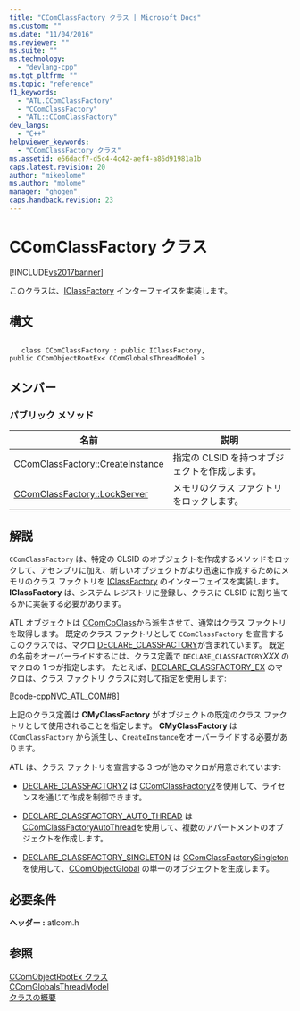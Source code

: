 ```yaml
---
title: "CComClassFactory クラス | Microsoft Docs"
ms.custom: ""
ms.date: "11/04/2016"
ms.reviewer: ""
ms.suite: ""
ms.technology: 
  - "devlang-cpp"
ms.tgt_pltfrm: ""
ms.topic: "reference"
f1_keywords: 
  - "ATL.CComClassFactory"
  - "CComClassFactory"
  - "ATL::CComClassFactory"
dev_langs: 
  - "C++"
helpviewer_keywords: 
  - "CComClassFactory クラス"
ms.assetid: e56dacf7-d5c4-4c42-aef4-a86d91981a1b
caps.latest.revision: 20
author: "mikeblome"
ms.author: "mblome"
manager: "ghogen"
caps.handback.revision: 23
---
```

# CComClassFactory クラス
[!INCLUDE[vs2017banner](../../assembler/inline/includes/vs2017banner.md)]

このクラスは、[IClassFactory](http://msdn.microsoft.com/library/windows/desktop/ms694364) インターフェイスを実装します。  
  
## 構文  
  
```  
  
   class CComClassFactory : public IClassFactory,   
public CComObjectRootEx< CComGlobalsThreadModel >  
```  
  
## メンバー  
  
### パブリック メソッド  
  
|名前|説明|  
|--------|--------|  
|[CComClassFactory::CreateInstance](../Topic/CComClassFactory::CreateInstance.md)|指定の CLSID を持つオブジェクトを作成します。|  
|[CComClassFactory::LockServer](../Topic/CComClassFactory::LockServer.md)|メモリのクラス ファクトリをロックします。|  
  
## 解説  
 `CComClassFactory` は、特定の CLSID のオブジェクトを作成するメソッドをロックして、アセンブリに加え、新しいオブジェクトがより迅速に作成するためにメモリのクラス ファクトリを [IClassFactory](http://msdn.microsoft.com/library/windows/desktop/ms694364) のインターフェイスを実装します。  **IClassFactory** は、システム レジストリに登録し、クラスに CLSID に割り当てるかに実装する必要があります。  
  
 ATL オブジェクトは [CComCoClass](../Topic/CComCoClass%20Class.md)から派生させて、通常はクラス ファクトリを取得します。  既定のクラス ファクトリとして `CComClassFactory` を宣言するこのクラスでは、マクロ [DECLARE\_CLASSFACTORY](../Topic/DECLARE_CLASSFACTORY.md)が含まれています。  既定の名前をオーバーライドするには、クラス定義で `DECLARE_CLASSFACTORY`*XXX* のマクロの 1 つが指定します。  たとえば、[DECLARE\_CLASSFACTORY\_EX](../Topic/DECLARE_CLASSFACTORY_EX.md) のマクロは、クラス ファクトリ クラスに対して指定を使用します:  
  
 [!code-cpp[NVC_ATL_COM#8](../../atl/codesnippet/CPP/ccomclassfactory-class_1.h)]  
  
 上記のクラス定義は **CMyClassFactory** がオブジェクトの既定のクラス ファクトリとして使用されることを指定します。  **CMyClassFactory** は `CComClassFactory` から派生し、`CreateInstance`をオーバーライドする必要があります。  
  
 ATL は、クラス ファクトリを宣言する 3 つが他のマクロが用意されています:  
  
-   [DECLARE\_CLASSFACTORY2](../Topic/DECLARE_CLASSFACTORY2.md) は [CComClassFactory2](../Topic/CComClassFactory2%20Class.md)を使用して、ライセンスを通じて作成を制御できます。  
  
-   [DECLARE\_CLASSFACTORY\_AUTO\_THREAD](../Topic/DECLARE_CLASSFACTORY_AUTO_THREAD.md) は [CComClassFactoryAutoThread](../../atl/reference/ccomclassfactoryautothread-class.md)を使用して、複数のアパートメントのオブジェクトを作成します。  
  
-   [DECLARE\_CLASSFACTORY\_SINGLETON](../Topic/DECLARE_CLASSFACTORY_SINGLETON.md) は [CComClassFactorySingleton](../../atl/reference/ccomclassfactorysingleton-class.md)を使用して、[CComObjectGlobal](../../atl/reference/ccomobjectglobal-class.md) の単一のオブジェクトを生成します。  
  
## 必要条件  
 **ヘッダー :** atlcom.h  
  
## 参照  
 [CComObjectRootEx クラス](../../atl/reference/ccomobjectrootex-class.md)   
 [CComGlobalsThreadModel](../Topic/CComGlobalsThreadModel.md)   
 [クラスの概要](../../atl/atl-class-overview.md)